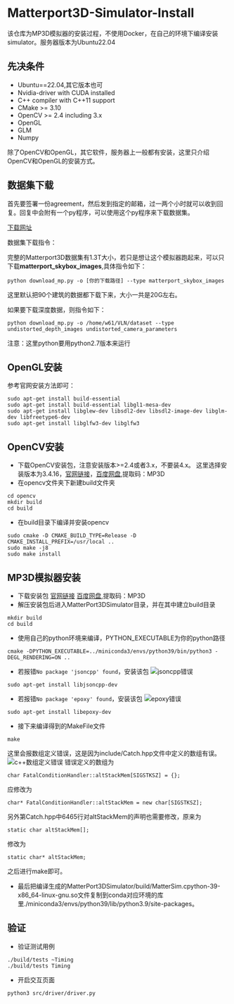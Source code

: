 # Matterport3D-Simulator-Install
该仓库为MP3D模拟器的安装过程，不使用Docker，在自己的环境下编译安装simulator。服务器版本为Ubuntu22.04

## 先决条件
* Ubuntu==22.04,其它版本也可
* Nvidia-driver with CUDA installed
* C++ compiler with C++11 support
* CMake >= 3.10
* OpenCV >= 2.4 including 3.x
* OpenGL
* GLM
* Numpy

除了OpenCV和OpenGL，其它软件，服务器上一般都有安装，这里只介绍OpenCV和OpenGL的安装方式。

## 数据集下载
首先要签署一份agreement，然后发到指定的邮箱，过一两个小时就可以收到回复。回复中会附有一个py程序，可以使用这个py程序来下载数据集。

[下载网址](https://niessner.github.io/Matterport/)

数据集下载指令：

完整的Matterport3D数据集有1.3T大小，若只是想让这个模拟器跑起来，可以只下载**matterport_skybox_images**,具体指令如下：
```
python download_mp.py -o [你的下载路径] --type matterport_skybox_images
```
这里默认把90个建筑的数据都下载下来，大小一共是20G左右。

如果要下载深度数据，则指令如下：
```
python download_mp.py -o /home/w61/VLN/dataset --type undistorted_depth_images undistorted_camera_parameters
```
注意：这里python要用python2.7版本来运行

## OpenGL安装
参考官网安装方法即可：
```
sudo apt-get install build-essential 
sudo apt-get install build-essential libgl1-mesa-dev
sudo apt-get install libglew-dev libsdl2-dev libsdl2-image-dev libglm-dev libfreetype6-dev
sudo apt-get install libglfw3-dev libglfw3
```

## OpenCV安装
* 下载OpenCV安装包，注意安装版本>=2.4或者3.x，不要装4.x。
这里选择安装版本为3.4.16，[官网链接](https://opencv.org/releases/)，[百度网盘](https://pan.baidu.com/s/1SW-CUVLRzEEBp3h3Uwm8pA),提取码：MP3D
* 在opencv文件夹下新建build文件夹
```
cd opencv
mkdir build
cd build
```
* 在build目录下编译并安装opencv
```
sudo cmake -D CMAKE_BUILD_TYPE=Release -D CMAKE_INSTALL_PREFIX=/usr/local ..
sudo make -j8
sudo make install
```

## MP3D模拟器安装
* 下载安装包
[官网链接](https://github.com/peteanderson80/Matterport3DSimulator)
[百度网盘](https://pan.baidu.com/s/1MU2G0N0qNSiEqxdQdWS3bA),提取码：MP3D
* 解压安装包后进入MatterPort3DSimulator目录，并在其中建立build目录
```
mkdir build
cd build
```
* 使用自己的python环境来编译，PYTHON_EXECUTABLE为你的python路径
```
cmake -DPYTHON_EXECUTABLE=../miniconda3/envs/python39/bin/python3 -DEGL_RENDERING=ON ..
```
* 若报错`No package 'jsoncpp' found`，安装该包
![jsoncpp错误](https://github.com/Bowen-sdu/Matterport3D-Simulator-Install/assets/57526757/3c90b274-37e2-4001-828c-ad47b5fa0794)

```
sudo apt-get install libjsoncpp-dev
```
* 若报错`No package 'epoxy' found`，安装该包
![epoxy错误](https://github.com/Bowen-sdu/Matterport3D-Simulator-Install/assets/57526757/41e92c65-11cf-4db9-a907-91ac49de943a)

```
sudo apt-get install libepoxy-dev
```
* 接下来编译得到的MakeFile文件
```
make
```
这里会报数组定义错误，这是因为include/Catch.hpp文件中定义的数组有误。
![c++数组定义错误](https://github.com/Bowen-sdu/Matterport3D-Simulator-Install/assets/57526757/00d26fb3-7571-45d6-a303-da58c0652e31)
错误定义的数组为
```
char FatalConditionHandler::altStackMem[SIGSTKSZ] = {};
```
应修改为
```
char* FatalConditionHandler::altStackMem = new char[SIGSTKSZ];
```
另外第Catch.hpp中6465行对altStackMem的声明也需要修改，原来为
```
static char altStackMem[];
```
修改为
```
static char* altStackMem;
```

之后进行make即可。

* 最后把编译生成的MatterPort3DSimulator/build/MatterSim.cpython-39-x86_64-linux-gnu.so文件复制到conda对应环境的库里./miniconda3/envs/python39/lib/python3.9/site-packages。

## 验证
* 验证测试用例
```
./build/tests ~Timing
./build/tests Timing
```
* 开启交互页面
```
python3 src/driver/driver.py
```



